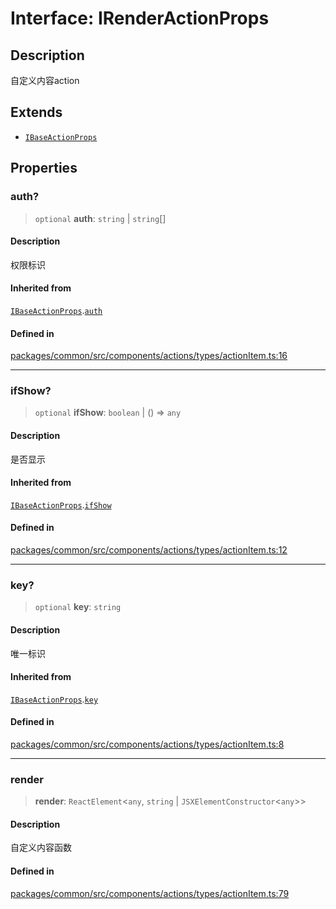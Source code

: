 # Interface: IRenderActionProps

## Description

自定义内容action

## Extends

- [`IBaseActionProps`](IBaseActionProps.md)

## Properties

### auth?

> `optional` **auth**: `string` \| `string`[]

#### Description

权限标识

#### Inherited from

[`IBaseActionProps`](IBaseActionProps.md).[`auth`](IBaseActionProps.md#auth)

#### Defined in

[packages/common/src/components/actions/types/actionItem.ts:16](https://github.com/XiaoPiHong/xph-crud/blob/300d288b2cb7d1d481589252292dd1816109678d/packages/common/src/components/actions/types/actionItem.ts#L16)

***

### ifShow?

> `optional` **ifShow**: `boolean` \| () => `any`

#### Description

是否显示

#### Inherited from

[`IBaseActionProps`](IBaseActionProps.md).[`ifShow`](IBaseActionProps.md#ifshow)

#### Defined in

[packages/common/src/components/actions/types/actionItem.ts:12](https://github.com/XiaoPiHong/xph-crud/blob/300d288b2cb7d1d481589252292dd1816109678d/packages/common/src/components/actions/types/actionItem.ts#L12)

***

### key?

> `optional` **key**: `string`

#### Description

唯一标识

#### Inherited from

[`IBaseActionProps`](IBaseActionProps.md).[`key`](IBaseActionProps.md#key)

#### Defined in

[packages/common/src/components/actions/types/actionItem.ts:8](https://github.com/XiaoPiHong/xph-crud/blob/300d288b2cb7d1d481589252292dd1816109678d/packages/common/src/components/actions/types/actionItem.ts#L8)

***

### render

> **render**: `ReactElement`\<`any`, `string` \| `JSXElementConstructor`\<`any`\>\>

#### Description

自定义内容函数

#### Defined in

[packages/common/src/components/actions/types/actionItem.ts:79](https://github.com/XiaoPiHong/xph-crud/blob/300d288b2cb7d1d481589252292dd1816109678d/packages/common/src/components/actions/types/actionItem.ts#L79)
